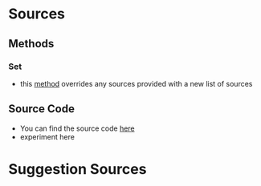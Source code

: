 # Sources

## Methods

### Set

  - this [method](plover_clippy_2/sources.py) overrides any sources
    provided with a new list of sources

## Source Code

  - You can find the source code [here](plover_clippy_2/sources.py)
  - experiment here

# Suggestion Sources
